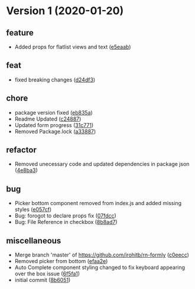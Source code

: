 # Version 1 (2020-01-20)

## feature
*  Added props for flatlist views and text ([e5eaab](https://github.com/jackyef/changelog-generator/commit/e5eaab04c811a314f9964330ec6a507c9d484a74))

## feat
*  fixed breaking changes ([d24df3](https://github.com/jackyef/changelog-generator/commit/d24df33b53b91300ea115a9a378edbc4b0fb5eb6))

## chore
*  package version fixed ([eb835a](https://github.com/jackyef/changelog-generator/commit/eb835a7403949ee3a932ff44ea12899ef62bc3e1))
*  Readme Updated ([c24887](https://github.com/jackyef/changelog-generator/commit/c24887305a62fb821b862e07ba22389e067de5fb))
*  Updated form progress ([31c771](https://github.com/jackyef/changelog-generator/commit/31c77136f8aeb21d846c2b00c382b149d9b7be80))
*  Removed Package.lock ([a33887](https://github.com/jackyef/changelog-generator/commit/a338875e9ce627f2b5a716f0bf000ad0ccb19afe))

## refactor
*  Removed unecessary code and updated dependencies in package json ([4e8ba3](https://github.com/jackyef/changelog-generator/commit/4e8ba3d24a2c3e556de1aea21e6913780a80aa60))

## bug
*  Picker bottom  component removed from index.js and added missing styles ([e057cf](https://github.com/jackyef/changelog-generator/commit/e057cff34cae1cbf70e5697f7c63f8f738a01690))
* Bug: forogot to declare props fix ([07fdcc](https://github.com/jackyef/changelog-generator/commit/07fdcc01ed3f6287568fd1afcd8efcd126c2e5a9))
* Bug: File Reference in checkbox ([8b8ad7](https://github.com/jackyef/changelog-generator/commit/8b8ad79597296f82a23bbf57b6b5a0d8b600c805))

## miscellaneous
* Merge branch 'master' of https://github.com/irohitb/rn-formly ([c0eecc](https://github.com/jackyef/changelog-generator/commit/c0eeccc64468e58a9913e7763b8d936ac9c4ac46))
*  Removed picker from bottom ([efaa2e](https://github.com/jackyef/changelog-generator/commit/efaa2e2e6118eb996deb63887d838f161beb2503))
*  Auto Complete component styling changed to fix keyboard appearing over the box issue ([6f5fa1](https://github.com/jackyef/changelog-generator/commit/6f5fa1392b5b324a7fac9f1d973b1fd3482bc640))
* initial commit ([8b6051](https://github.com/jackyef/changelog-generator/commit/8b605172a1ed2a2e724f5a2f10abdd53b50201ef))

